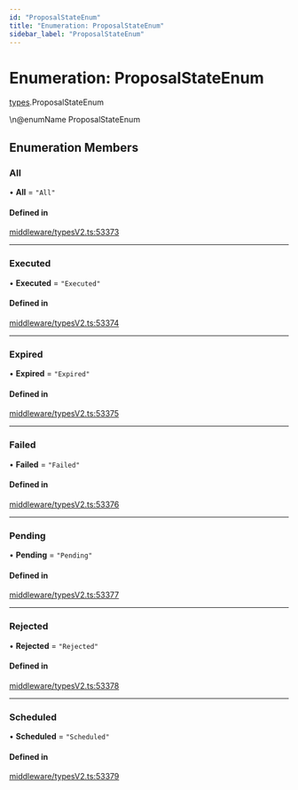 ```yaml
---
id: "ProposalStateEnum"
title: "Enumeration: ProposalStateEnum"
sidebar_label: "ProposalStateEnum"
---
```


# Enumeration: ProposalStateEnum

[types](../../../modules/Types/Types.md).ProposalStateEnum

\n@enumName ProposalStateEnum

## Enumeration Members

### All

• **All** = ``"All"``

#### Defined in

[middleware/typesV2.ts:53373](https://github.com/PolymeshAssociation/polymesh-sdk/blob/15be87e8/src/middleware/typesV2.ts#L53373)

___

### Executed

• **Executed** = ``"Executed"``

#### Defined in

[middleware/typesV2.ts:53374](https://github.com/PolymeshAssociation/polymesh-sdk/blob/15be87e8/src/middleware/typesV2.ts#L53374)

___

### Expired

• **Expired** = ``"Expired"``

#### Defined in

[middleware/typesV2.ts:53375](https://github.com/PolymeshAssociation/polymesh-sdk/blob/15be87e8/src/middleware/typesV2.ts#L53375)

___

### Failed

• **Failed** = ``"Failed"``

#### Defined in

[middleware/typesV2.ts:53376](https://github.com/PolymeshAssociation/polymesh-sdk/blob/15be87e8/src/middleware/typesV2.ts#L53376)

___

### Pending

• **Pending** = ``"Pending"``

#### Defined in

[middleware/typesV2.ts:53377](https://github.com/PolymeshAssociation/polymesh-sdk/blob/15be87e8/src/middleware/typesV2.ts#L53377)

___

### Rejected

• **Rejected** = ``"Rejected"``

#### Defined in

[middleware/typesV2.ts:53378](https://github.com/PolymeshAssociation/polymesh-sdk/blob/15be87e8/src/middleware/typesV2.ts#L53378)

___

### Scheduled

• **Scheduled** = ``"Scheduled"``

#### Defined in

[middleware/typesV2.ts:53379](https://github.com/PolymeshAssociation/polymesh-sdk/blob/15be87e8/src/middleware/typesV2.ts#L53379)
